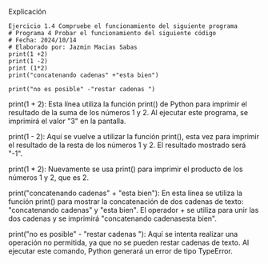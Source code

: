 Explicación

```
Ejercicio 1.4 Compruebe el funcionamiento del siguiente programa 
# Programa 4 Probar el funcionamiento del siguiente código 
# Fecha: 2024/10/14
# Elaborado por: Jazmin Macias Sabas 
print(1 +2)
print(1 -2)
print (1*2)
print("concatenando cadenas" +"esta bien")

print("no es posible" -"restar cadenas ")
```
print(1 + 2):
Esta línea utiliza la función print() de Python para imprimir el resultado de la suma de los números 1 y 2. Al ejecutar este programa, se imprimirá el valor "3" en la pantalla.

print(1 - 2):
Aquí se vuelve a utilizar la función print(), esta vez para imprimir el resultado de la resta de los números 1 y 2. El resultado mostrado será "-1".

print(1 * 2):
Nuevamente se usa print() para imprimir el producto de los números 1 y 2, que es 2.

print("concatenando cadenas" + "esta bien"):
En esta línea se utiliza la función print() para mostrar la concatenación de dos cadenas de texto: "concatenando cadenas" y "esta bien". El operador + se utiliza para unir las dos cadenas y se imprimirá "concatenando cadenasesta bien".

print("no es posible" - "restar cadenas "):
Aquí se intenta realizar una operación no permitida, ya que no se pueden restar cadenas de texto. Al ejecutar este comando, Python generará un error de tipo TypeError.
